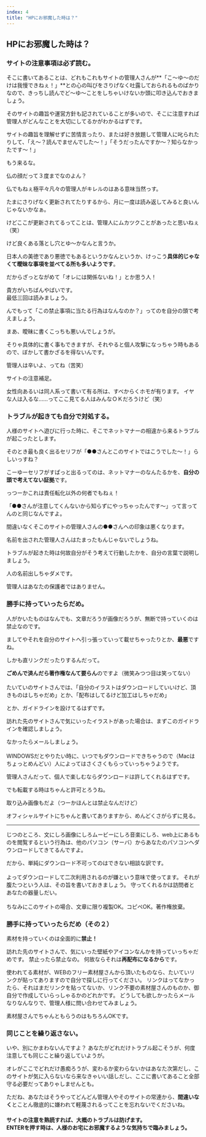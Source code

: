 ```yaml
---
index: 4
title: "HPにお邪魔した時は？"
---
```


## HPにお邪魔した時は？

### サイトの注意事項は必ず読む。

そこに書いてあることは、どれもこれもサイトの管理人さんが**「こ～ゆ～のだけは我慢できねぇ！」**との心の叫びをさりげなく吐露しておられるものばかりなので、きっちし読んでど～ゆ～ことをしちゃいけないか頭に叩き込んでおきましょう。

そのサイトの趣旨や運営方針も記されていることが多いので、そこに注意すれば管理人がどんなことを大切にしてるかがわかるはずです。

サイトの趣旨を理解せずに苦情言ったり、または好き放題して管理人に叱られたりして、「え～？読んでませんでした～！」「そうだったんですか～？知らなかったです～！」

<div class="m-5 text-5xl">もう来るな。</div>

仏の顔だって３度までなのよん？

仏でもねぇ極平々凡々の管理人がキレルのはある意味当然っす。

たまにさりげなく更新されてたりするから、月に一度は読み返してみると良いんじゃないかなぁ。

けどここが更新されてるってことは、管理人にムカツクことがあったと思いねぇ（笑）

けど良くある落とし穴とゆ～かなんと言うか。

日本人の美徳であり悪徳でもあるというかなんというか、けっこう**具体的じゃなくて曖昧な事項を並べてる所も多いようです**。

だからざっとながめて「オレには関係ないね！」とか思う人！

<div class="m-5 text-3xl">貴方がいちばんやばいです。</div>


<div class="text-xl font-bold">最低三回は読みましょう。</div>

んでもって「この禁止事項に当たる行為はなんなのか？」ってのを自分の頭で考えましょう。

まあ、曖昧に書くこっちも悪いんでしょうが。

そりゃ具体的に書く事もできますが、それやると個人攻撃になっちゃう時もあるので、ぼかして書かざるを得ないんです。

管理人は辛いよ、ってね（苦笑）

<div class="text-xl font-bold m-3">サイトの注意補足。</div>

<span class="text-xl">女性向あるいは同人系</span>って書いて有る所は、すべからく<span class="text-xl">ホモ</span>が有ります。
イヤな人は入るな……ってここ見てる人はみんなＯＫだろうけど（笑）

### トラブルが起きても自分で対処する。

人様のサイトへ遊びに行った時に、そこでネットマナーの相違から来るトラブルが起こったとします。

そのとき最も良く出るセリフが「●●さんとこのサイトではこうでした～！」らしいっすね？

こーゆーセリフがすぱっと出るってのは、ネットマナーのなんたるかを、**自分の頭で考えてない証拠**です。

っつーかこれは責任転化以外の何者でもねぇ！

「●●さんが注意してくんないから知らずにやっちゃったんです～」って言ってんのと同じなんですよ。

間違いなくそこのサイトの管理人さんの●●さんへの印象は悪くなります。

名前を出された管理人さんはたまったもんじゃないでしょうね。

トラブルが起きた時は何故自分がそう考えて行動したかを、自分の言葉で説明しましょう。

人の名前出しちゃダメです。

<span class="text-xl font-bold">管理人はあなたの保護者ではありません。</span>

### 勝手に持っていったらだめ。

人がかいたものはなんでも、文章だろうが画像だろうが、無断で持っていくのは禁止なのです。

ましてやそれを自分のサイトへ引っ張っていって載せちゃったりとか、**最悪**ですね。

しかも直リンクだったりするんだって。

**ごめんで済んだら著作権なんて要らん**のですよ（微笑みつつ目は笑ってない）
<br />
<br />
たいていのサイトさんでは、「自分のイラストはダウンロードしていいけど、頂きものはしちゃだめ」とか、「配布はしてるけど加工はしちゃだめ」

とか、ガイドラインを設けてるはずです。

訪れた先のサイトさんで気にいったイラストがあった場合は、まずこのガイドラインを確認しましょう。

なかったらメールしましょう。
<br />
<br />
WINDOWSだとやりたい時に、いつでもダウンロードできちゃうので（Macはちょっとめんどい）人によってはさくさくもらっていっちゃうようです。

管理人さんだって、個人で楽しむならダウンロードは許してくれるはずです。

でも転載する時はちゃんと許可とろうね。

取り込み画像もだよ（つーかほんとは禁止なんだけど）

オフィシャルサイトにちゃんと書いてありますから、めんどくさがらずに見る。

---

じつのところ、文にしろ画像にしろムービーにしろ音楽にしろ、web上にあるものを閲覧するという行為は、他のパソコン（サーバ）からあなたのパソコンへダウンロードしてきてるんですよ。

だから、単純にダウンロード不可ってのはできない相談な訳です。
<br />
<br />
よってダウンロードして二次利用されるのが嫌という意味で使ってます。
それが腹たつという人は、その旨を書いておきましょう。
守ってくれるかは訪問者とあなたの器量しだい。
<br />
<br />
ちなみにこのサイトの場合、文章に限り複製OK。コピペOK。著作権放棄。

### 勝手に持っていったらだめ（その２）

素材を持っていくのは全面的に**禁止！**

訪れた先のサイトさんで、気にいった壁紙やアイコンなんかを持っていっちゃだめです。
禁止ったら禁止なの。
何故ならそれは**再配布になるから**です。

使われてる素材が、WEBのフリー素材屋さんから頂いたものなら、たいていリンクが貼ってありますので自分で探しに行ってください。
リンクはってなかったら、それはまだリンクを貼ってないか、リンク不要の素材屋さんのものか、御自分で作成していらっしゃるかのどれかです。
どうしても欲しかったらメールなりなんなりで、管理人様に問い合わせてみましょう。

素材屋さんでちゃんともらうのはもちろんOKです。

### 同じことを繰り返さない。

いや、別にかまわないんですよ？
あなたがどれだけトラブル起こそうが、何度注意しても同じこと繰り返していようが。

オレがここでどれだけ愚痴ろうが、変わるか変わらないかはあなた次第だし、このサイトが気に入らないなら来なきゃいい話しだし、ここに書いてあること全部守る必要だってありゃしませんとも。

ただね、あなたはそうやってどんどん管理人やそのサイトの常連から、**間違いなく**<span class="text-xl font-bold">とことん</span><span class="text-2xl font-bold">徹底的に</span><span class="text-4xl font-bold">嫌われて</span><span class="text-5xl font-bold">軽蔑される</span>ってことを忘れないでくださいね。

<h4>
    サイトの注意を熟読すれば、大概のトラブルは防げます。<br />
    ENTERを押す時は、人様のお宅にお邪魔するような気持ちで臨みましょう。
</h4>
